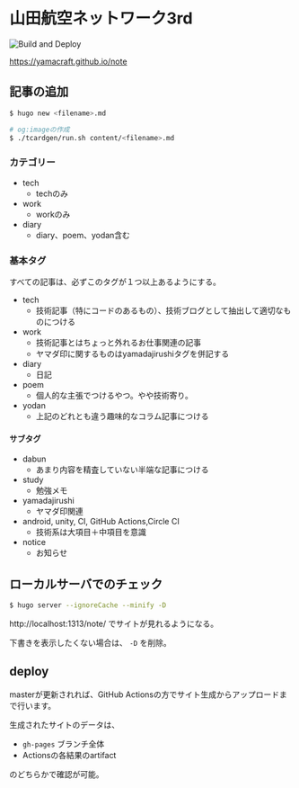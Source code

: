 山田航空ネットワーク3rd
====================

![Build and Deploy](https://github.com/yamacraft/note/workflows/Build%20and%20Deploy/badge.svg)

https://yamacraft.github.io/note

## 記事の追加

```sh
$ hugo new <filename>.md

# og:imageの作成
$ ./tcardgen/run.sh content/<filename>.md
```

### カテゴリー

- tech
  - techのみ
- work
  - workのみ
- diary
  - diary、poem、yodan含む

### 基本タグ

すべての記事は、必ずこのタグが１つ以上あるようにする。

- tech
  - 技術記事（特にコードのあるもの）、技術ブログとして抽出して適切なものにつける
- work
  - 技術記事とはちょっと外れるお仕事関連の記事
  - ヤマダ印に関するものはyamadajirushiタグを併記する
- diary
  - 日記
- poem
  - 個人的な主張でつけるやつ。やや技術寄り。
- yodan
  - 上記のどれとも違う趣味的なコラム記事につける

#### サブタグ

- dabun
  - あまり内容を精査していない半端な記事につける
- study
  - 勉強メモ
- yamadajirushi
  - ヤマダ印関連
- android, unity, CI, GitHub Actions,Circle CI
  - 技術系は大項目＋中項目を意識
- notice
  - お知らせ

## ローカルサーバでのチェック

```sh
$ hugo server --ignoreCache --minify -D
```

http://localhost:1313/note/ でサイトが見れるようになる。

下書きを表示したくない場合は、 `-D` を削除。

## deploy

masterが更新されれば、GitHub Actionsの方でサイト生成からアップロードまで行います。

生成されたサイトのデータは、

- `gh-pages` ブランチ全体
- Actionsの各結果のartifact

のどちらかで確認が可能。
